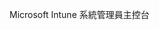 <Token xmlns:xlink="http://www.w3.org/1999/xlink">Microsoft Intune 系統管理員主控台</Token>

<!--HONumber=May16_HO2-->


